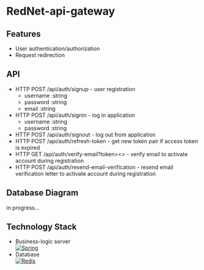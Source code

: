 # RedNet-api-gateway

## Features
* User authentication/authorization
* Request redirection

## API
* HTTP POST /api/auth/signup - user registration
  - username :string
  - password :string
  - email :string
* HTTP POST /api/auth/signin - log in application
  - username :string
  - password :string
* HTTP POST /api/auth/signout - log out from application
* HTTP POST /api/auth/refresh-token - get new token pair if access token is expired
* HTTP GET /api/auth/verify-email?token=<> - verify email to activate account during registration
* HTTP POST /api/auth/resend-email-verification - resend email verification letter to activate account during registration

## Database Diagram
in progress...
<!-- (![database-diagram](api-gateway-database-diagram.png)) -->

## Technology Stack
* Business-logic server\
  [![Spring](https://img.shields.io/badge/spring-%236DB33F.svg?style=for-the-badge&logo=spring&logoColor=white)](https://spring.io/)
* Database\
  [![Redis](https://img.shields.io/badge/redis-%23DD0031.svg?style=for-the-badge&logo=redis&logoColor=white)](https://www.redis.io/)
